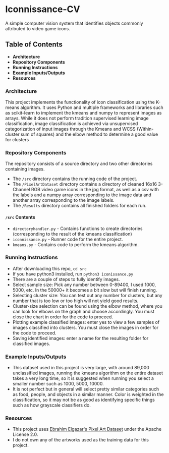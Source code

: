 # Iconnissance-CV
A simple computer vision system that identifies objects commonly attributed to video game icons.

## Table of Contents
- **Architecture**
- **Repository Components**
- **Running Instructions**
- **Example Inputs/Outputs**
- **Resources**

### Architecture 
This project implements the functionality of icon classification using the K-means algorithm. It uses Python and multiple frameworks and libraries such as scikit-learn to implement the kmeans and numpy to represent images as arrays. While it does not perform tradition supervised learning image classification, image classification is achieved via unsupervised categorization of input images through the Kmeans and WCSS (Within-cluster sum of squares) and the elbow method to determine a good value for clusters

### Repository Components
The repository consists of a source directory and two other directories containing images.
- The `/src` directory contains the running code of the project.
- The `/PixelArtDataset` directory contains a directory of cleaned 16x16 3-Channel RGB video game icons in the jpg format, as well as a csv with the labels and a numpy array corresponding to the image data and another array corresponding to the image labels.
- The `/Results` directory contains all finished folders for each run.

#### `/src` Contents
- `directoryhandler.py` - Contains functions to create directories (corresponding to the result of the kmeans classification)
- `iconnissance.py` - Runner code for the entire project.
- `kmeans.py` - Contains code to perform the kmeans algorithm.

### Running Instructions
- After downloading this repo, `cd src`
- If you have python3 installed, run `python3 iconissance.py`
- There are a couple of steps to fully identify images.
- Select sample size: Pick any number between 0-89400, I used 1000, 5000, etc. In the 50000+ it becomes a bit slow but will finish running.
- Selecting cluster size: You can test out any number for clusters, but any number that is too low or too high will not yield good results. 
- Cluster-size selection can be found using the elbow method, where you can look for elbows on the graph and choose accordingly. You must close the chart in order for the code to proceed.
- Plotting example classified images: enter yes to view a few samples of images classified into clusters. You must close the images in order for the code to proceed.
- Saving identified images: enter a name for the resulting folder for classified images.

### Example Inputs/Outputs
- This dataset used in this project is very large, with around 89,000 unclassified images, running the kmeans algorithm on the entire dataset takes a very long time, so it is suggested when running you select a smaller number such as 1000, 5000, 10000.
- It is not perfect but in general will select pretty similar categories such as food, people, and objects in a similar manner. Color is weighted in the classification, so it may not be as good as identifying specific things such as how grayscale classifiers do.

### Resources
- This project uses [Ebrahim Elgazar's Pixel Art Dataset](https://www.kaggle.com/datasets/ebrahimelgazar/pixel-art) under the Apache License 2.0.
- I do not own any of the artworks used as the training data for this project.